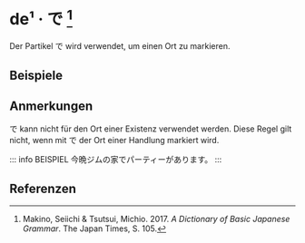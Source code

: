 ---
---

<script setup>
import Example from "../components/Example.vue"
</script>

# de¹ · で [^1]

Der Partikel で wird verwendet, um einen Ort zu markieren.

## Beispiele

<Example jp="私達は喫茶店でコーヒーを飲んだ。" de="Ich habe im Café einen Kaffee getrunken." />
<Example jp="オーストラリアでは十二月夏だ。" de="In Australien ist 10 Monate lang Sommer." />
<Example jp="花子は日本では元気でした。" de="Hanako ist in Japan gesund geworden." />

## Anmerkungen

で kann nicht für den Ort einer Existenz verwendet werden. Diese Regel gilt nicht, wenn mit で der Ort einer Handlung markiert wird.

::: info BEISPIEL
今晩ジムの家でパーティーがあります。
:::

## Referenzen

[^1]: Makino, Seiichi & Tsutsui, Michio. 2017. *A Dictionary of Basic Japanese Grammar*. The Japan Times, S. 105.

